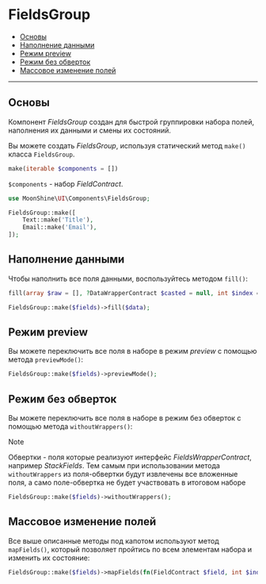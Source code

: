 # FieldsGroup

- [Основы](#basics)
- [Наполнение данными](#fill)
- [Режим preview](#preview)
- [Режим без обверток](#without-wrappers)
- [Массовое изменение полей](#map)

---

<a name="basics"></a>
## Основы

Компонент *FieldsGroup* создан для быстрой группировки набора полей, наполнения их данными и смены их состояний.

Вы можете создать *FieldsGroup*, используя статический метод `make()` класса `FieldsGroup`.

```php
make(iterable $components = [])
```

`$components` - набор *FieldContract*.

```php
use MoonShine\UI\Components\FieldsGroup;

FieldsGroup::make([
    Text::make('Title'),
    Email::make('Email'),
]);
```

<a name="fill"></a>
## Наполнение данными

Чтобы наполнить все поля данными, воспользуйтесь методом `fill()`:

```php
fill(array $raw = [], ?DataWrapperContract $casted = null, int $index = 0)
```

```php
FieldsGroup::make($fields)->fill($data);
```

<a name="preview"></a>
## Режим preview

Вы можете переключить все поля в наборе в режим *preview* с помощью метода `previewMode()`:

```php
FieldsGroup::make($fields)->previewMode();
```

<a name="without-wrappers"></a>
## Режим без обверток

Вы можете переключить все поля в наборе в режим без обверток с помощью метода `withoutWrappers()`:

> [!NOTE]
> Обвертки - поля которые реализуют интерфейс *FieldsWrapperContract*, например *StackFields*.
> Тем самым при использовании метода `withoutWrappers` из поля-обвертки будут извлечены все вложенные поля,
> а само поле-обвертка не будет участвовать в итоговом наборе

```php
FieldsGroup::make($fields)->withoutWrappers();
```

<a name="map"></a>
## Массовое изменение полей

Все выше описанные методы под капотом используют метод `mapFields()`, который позволяет пройтись по всем элементам набора и изменить их состояние:

```php
FieldsGroup::make($fields)->mapFields(fn(FieldContract $field, int $index): FieldContract => $field);
```

